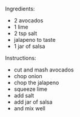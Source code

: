Ingredients:
- 2 avocados
- 1 lime
- 2 tsp salt
- jalapeno to taste
- 1 jar of salsa

Instructions:
- cut and mash avocados
- chop onion
- chop the jalapeno
- squeeze lime
- add salt
- add jar of salsa
- and mix well
